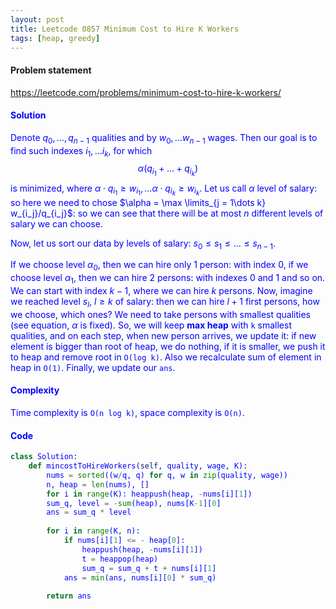 ```yaml
---
layout: post
title: Leetcode 0857 Minimum Cost to Hire K Workers
tags: [heap, greedy]
---
```


#### Problem statement

<a href="https://leetcode.com/problems/minimum-cost-to-hire-k-workers/"> <font color = blue>https://leetcode.com/problems/minimum-cost-to-hire-k-workers/

#### Solution
Denote $q_0, \dots, q_{n-1}$ qualities and by $w_0, \dots w_{n-1}$ wages. Then our goal is to find such indexes $i_1,\dots i_k$, for which $$\alpha (q_{i_1} + \dots + q_{i_k})$$ is minimized, where $\alpha\cdot q_{i_1} \geqslant w_{i_1}, \dots \alpha\cdot q_{i_k} \geqslant w_{i_k}$. Let us call $\alpha$ level of salary: so here we need to chose $\alpha = \max \limits_{j = 1\dots k} w_{i_j}/q_{i_j}$: so we can see that there will be at most $n$ different levels of salary we can choose.

Now, let us sort our data by levels of salary: $s_0 \leqslant s_1 \leqslant \dots \leqslant s_{n-1}$.

If we choose level $\alpha_0$, then we can hire only $1$ person: with index $0$, if we choose level $\alpha_1$, then we can hire $2$ persons: with indexes $0$ and $1$ and so on. We can start with index $k-1$, where we can hire $k$ persons. Now, imagine we reached level $s_l$, $l\geqslant k$ of salary: then we can hire $l+1$ first persons, how we choose, which ones? We need to take persons with smallest qualities (see equation, $\alpha$ is fixed). So, we will keep **max heap** with `k` smallest qualities, and on each step, when new person arrives, we update it: if new element is bigger than root of heap, we do nothing, if it is smaller, we push it to heap and remove root in `O(log k)`. Also we recalculate sum of element in heap in `O(1)`. Finally, we update our `ans`.

#### Complexity
Time complexity is `O(n log k)`, space complexity is `O(n)`.

#### Code
```python
class Solution:
    def mincostToHireWorkers(self, quality, wage, K):
        nums = sorted((w/q, q) for q, w in zip(quality, wage))
        n, heap = len(nums), []
        for i in range(K): heappush(heap, -nums[i][1])
        sum_q, level = -sum(heap), nums[K-1][0]
        ans = sum_q * level
      
        for i in range(K, n):
            if nums[i][1] <= - heap[0]:
                heappush(heap, -nums[i][1])
                t = heappop(heap)
                sum_q = sum_q + t + nums[i][1]
            ans = min(ans, nums[i][0] * sum_q)
            
        return ans
```

